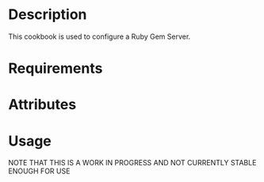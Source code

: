 Description
===========
This cookbook is used to configure a Ruby Gem Server.

Requirements
============

Attributes
==========

Usage
=====
NOTE THAT THIS IS A WORK IN PROGRESS AND NOT CURRENTLY STABLE ENOUGH FOR USE
